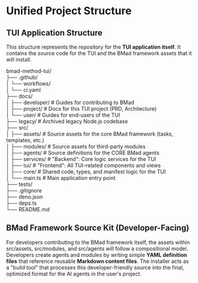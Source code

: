 # **Unified Project Structure**

## **TUI Application Structure**

This structure represents the repository for the **TUI application itself**. It contains the source code for the TUI and the BMad framework assets that it will install.

bmad-method-tui/  
├── .github/  
│   └── workflows/  
│       └── ci.yaml  
├── docs/  
│   ├── developer/        \# Guides for contributing to BMad  
│   ├── project/          \# Docs for this TUI project (PRD, Architecture)  
│   └── user/             \# Guides for end-users of the TUI  
├── legacy/                 \# Archived legacy Node.js codebase  
├── src/  
│   ├── assets/             \# Source assets for the core BMad framework (tasks, templates, etc.)  
│   ├── modules/            \# Source assets for third-party modules  
│   ├── agents/             \# Source definitions for the CORE BMad agents  
│   ├── services/           \# "Backend": Core logic services for the TUI  
│   ├── tui/                \# "Frontend": All TUI-related components and views  
│   ├── core/               \# Shared code, types, and manifest logic for the TUI  
│   └── main.ts             \# Main application entry point  
├── tests/  
├── .gitignore  
├── deno.json  
├── deps.ts  
└── README.md

## **BMad Framework Source Kit (Developer-Facing)**

For developers contributing to the BMad framework itself, the assets within src/assets, src/modules, and src/agents will follow a compositional model. Developers create agents and modules by writing simple **YAML definition files** that reference reusable **Markdown content files**. The installer acts as a "build tool" that processes this developer-friendly source into the final, optimized format for the AI agents in the user's project.
